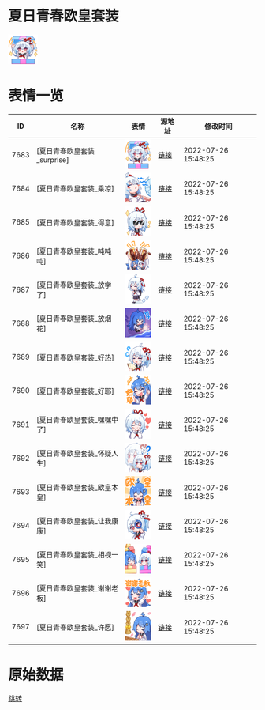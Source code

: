 # 夏日青春欧皇套装

<img src="./cover.png" height="60" alt="cover" />

# 表情一览

|ID|名称|表情|源地址|修改时间|
|----|----|----|----|----|
|7683|[夏日青春欧皇套装_surprise]|<img src="./pic/007683_%5B夏日青春欧皇套装_surprise%5D.png" height="60" alt="surprise"/>|[链接](http://i0.hdslb.com/bfs/emote/e086550388b8366637478d05dfb17fd612c69d3b.png)|2022-07-26 15:48:25|
|7684|[夏日青春欧皇套装_乘凉]|<img src="./pic/007684_%5B夏日青春欧皇套装_乘凉%5D.png" height="60" alt="乘凉"/>|[链接](http://i0.hdslb.com/bfs/emote/84d8ea4421931f8179e565efd23dc54842a33b99.png)|2022-07-26 15:48:25|
|7685|[夏日青春欧皇套装_得意]|<img src="./pic/007685_%5B夏日青春欧皇套装_得意%5D.png" height="60" alt="得意"/>|[链接](http://i0.hdslb.com/bfs/emote/cc1d47a4fa6fa4d0229df89d1af755a076beffa6.png)|2022-07-26 15:48:25|
|7686|[夏日青春欧皇套装_吨吨吨]|<img src="./pic/007686_%5B夏日青春欧皇套装_吨吨吨%5D.png" height="60" alt="吨吨吨"/>|[链接](http://i0.hdslb.com/bfs/emote/f4fad2e3a19a7f20c1b7be44f1c23ef088ff5395.png)|2022-07-26 15:48:25|
|7687|[夏日青春欧皇套装_放学了]|<img src="./pic/007687_%5B夏日青春欧皇套装_放学了%5D.png" height="60" alt="放学了"/>|[链接](http://i0.hdslb.com/bfs/emote/587b863ab6798f6a88fe39952a27cd0436be9b64.png)|2022-07-26 15:48:25|
|7688|[夏日青春欧皇套装_放烟花]|<img src="./pic/007688_%5B夏日青春欧皇套装_放烟花%5D.png" height="60" alt="放烟花"/>|[链接](http://i0.hdslb.com/bfs/emote/4fed12f562e0882c286191f5071c6617788c7872.png)|2022-07-26 15:48:25|
|7689|[夏日青春欧皇套装_好热]|<img src="./pic/007689_%5B夏日青春欧皇套装_好热%5D.png" height="60" alt="好热"/>|[链接](http://i0.hdslb.com/bfs/emote/6b10c016ba0796b3ff04317c11f51fa05e6b2008.png)|2022-07-26 15:48:25|
|7690|[夏日青春欧皇套装_好耶]|<img src="./pic/007690_%5B夏日青春欧皇套装_好耶%5D.png" height="60" alt="好耶"/>|[链接](http://i0.hdslb.com/bfs/emote/da5fada40e293ba2cffca43a4dab2976e4c1ea5f.png)|2022-07-26 15:48:25|
|7691|[夏日青春欧皇套装_嘿嘿中了]|<img src="./pic/007691_%5B夏日青春欧皇套装_嘿嘿中了%5D.png" height="60" alt="嘿嘿中了"/>|[链接](http://i0.hdslb.com/bfs/emote/fdd7dd51ae8e46ee1d47d63fcd0731d09f17f87c.png)|2022-07-26 15:48:25|
|7692|[夏日青春欧皇套装_怀疑人生]|<img src="./pic/007692_%5B夏日青春欧皇套装_怀疑人生%5D.png" height="60" alt="怀疑人生"/>|[链接](http://i0.hdslb.com/bfs/emote/bb2d015afabe9f8ce4fdae01f3573d16ff39d82e.png)|2022-07-26 15:48:25|
|7693|[夏日青春欧皇套装_欧皇本皇]|<img src="./pic/007693_%5B夏日青春欧皇套装_欧皇本皇%5D.png" height="60" alt="欧皇本皇"/>|[链接](http://i0.hdslb.com/bfs/emote/c1f35323f3fe9220b53d512e22c3d6c2613eda6e.png)|2022-07-26 15:48:25|
|7694|[夏日青春欧皇套装_让我康康]|<img src="./pic/007694_%5B夏日青春欧皇套装_让我康康%5D.png" height="60" alt="让我康康"/>|[链接](http://i0.hdslb.com/bfs/emote/f73cb06d79d40f6e5857bc07d6e67c51b2920b07.png)|2022-07-26 15:48:25|
|7695|[夏日青春欧皇套装_相视一笑]|<img src="./pic/007695_%5B夏日青春欧皇套装_相视一笑%5D.png" height="60" alt="相视一笑"/>|[链接](http://i0.hdslb.com/bfs/emote/0d72bce82bc4b0e2d6bafc041d5e603e96bb2196.png)|2022-07-26 15:48:25|
|7696|[夏日青春欧皇套装_谢谢老板]|<img src="./pic/007696_%5B夏日青春欧皇套装_谢谢老板%5D.png" height="60" alt="谢谢老板"/>|[链接](http://i0.hdslb.com/bfs/emote/ca607626747f23cf37dbe8bb81397985dcb0ab17.png)|2022-07-26 15:48:25|
|7697|[夏日青春欧皇套装_许愿]|<img src="./pic/007697_%5B夏日青春欧皇套装_许愿%5D.png" height="60" alt="许愿"/>|[链接](http://i0.hdslb.com/bfs/emote/009c42a9f9fb59d8e8a44a8bb27da942abf7d248.png)|2022-07-26 15:48:25|

# 原始数据

[跳转](./raw.json)

